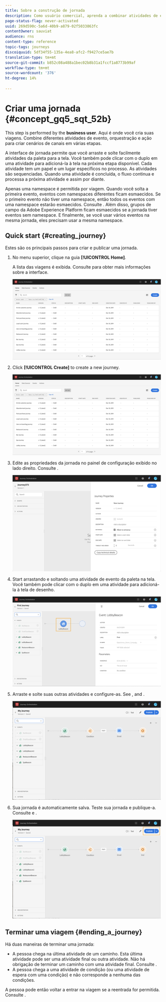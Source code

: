 ```yaml
---
title: Sobre a construção de jornada
description: Como usuário comercial, aprenda a combinar atividades de evento, orquestração e ação para construir uma jornada.
page-status-flag: never-activated
uuid: 269d590c-5a6d-40b9-a879-02f5033863fc
contentOwner: sauviat
audience: rns
content-type: reference
topic-tags: journeys
discoiquuid: 5df34f55-135a-4ea8-afc2-f9427ce5ae7b
translation-type: tm+mt
source-git-commit: b852c08a488a1bec02b8b31a1fccf1a8773b99af
workflow-type: tm+mt
source-wordcount: '376'
ht-degree: 14%

---
```




# Criar uma jornada {#concept_gq5_sqt_52b}

This step is performed by the **business user**. Aqui é onde você cria suas viagens. Combine diferentes atividades de evento, orquestração e ação para criar cenários de canais em várias etapas.

A interface de jornada permite que você arraste e solte facilmente atividades da paleta para a tela. Você também pode clicar com o duplo em uma atividade para adicioná-la à tela na próxima etapa disponível. Cada atividade tem um papel e um lugar específicos no processo. As atividades são sequenciadas. Quando uma atividade é concluída, o fluxo continua e processa a próxima atividade e assim por diante.

Apenas uma namespace é permitida por viagem. Quando você solta a primeira evento, eventos com namespaces diferentes ficam esmaecidos. Se o primeiro evento não tiver uma namespace, então todos os eventos com uma namespace estarão esmaecidos. Consulte [](../event/selecting-the-namespace.md). Além disso, grupos de campo da Adobe Experience Platform ficam esmaecidos se a jornada tiver eventos sem namespace. E finalmente, se você usar vários eventos na mesma jornada, eles precisam usar a mesma namespace.

## Quick start {#creating_journey}

Estes são os principais passos para criar e publicar uma jornada.

1. No menu superior, clique na guia **[!UICONTROL Home]**.

   A lista das viagens é exibida. Consulte [](../building-journeys/using-the-journey-designer.md) para obter mais informações sobre a interface.

   ![](../assets/journey30.png)

1. Click **[!UICONTROL Create]** to create a new journey.

   ![](../assets/journey31.png)

1. Edite as propriedades da jornada no painel de configuração exibido no lado direito. Consulte [](../building-journeys/changing-properties.md).

   ![](../assets/journey32.png)

1. Start arrastando e soltando uma atividade de evento da paleta na tela. Você também pode clicar com o duplo em uma atividade para adicioná-la à tela de desenho.

   ![](../assets/journey33.png)

1. Arraste e solte suas outras atividades e configure-as. See [](../building-journeys/event-activities.md), [](../building-journeys/about-orchestration-activities.md) and [](../building-journeys/about-action-activities.md).

   ![](../assets/journey34.png)

1. Sua jornada é automaticamente salva. Teste sua jornada e publique-a. Consulte [](../building-journeys/testing-the-journey.md) e [](../building-journeys/publishing-the-journey.md).

   ![](../assets/journey36.png)

## Terminar uma viagem {#ending_a_journey}

Há duas maneiras de terminar uma jornada:

* A pessoa chega na última atividade de um caminho. Esta última atividade pode ser uma atividade final ou outra atividade. Não há obrigação de terminar um caminho com uma atividade final. Consulte [](../building-journeys/end-activity.md).
* A pessoa chega a uma atividade de condição (ou uma atividade de espera com uma condição) e não corresponde a nenhuma das condições.

A pessoa pode então voltar a entrar na viagem se a reentrada for permitida. Consulte [](../building-journeys/changing-properties.md).
